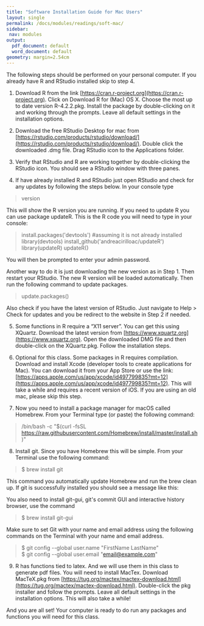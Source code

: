 ```yaml
---
title: "Software Installation Guide for Mac Users"
layout: single
permalink: /docs/modules/readings/soft-mac/
sidebar:
 nav: modules
output:
  pdf_document: default
  word_document: default
geometry: margin=2.54cm
---
```


The following steps should be performed on your personal computer. If you already have R and RStudio installed skip to step 4.

1)	Download R from the link [https://cran.r-project.org](https://cran.r-project.org). Click on Download R for (Mac) OS X. Choose the most up to date version R-4.2.2.pkg. Install the package by double-clicking on it and working through the prompts. Leave all default settings in the installation options. 

2)	Download the free RStudio Desktop for mac from [https://rstudio.com/products/rstudio/download/](https://rstudio.com/products/rstudio/download/). Double click the downloaded .dmg file. Drag RStudio icon to the Applications folder. 

3)	Verify that RStudio and R are working together by double-clicking the RStudio icon. You should see a RStudio window with three panes. 

4)	If have already installed R and RStudio just open RStudio and check for any updates by following the steps below. In your console type

 > version

This will show the R version you are running. If you need to update R you can use package updateR. This is the R code you will need to type in your console:

 > install.packages('devtools') #assuming it is not already installed
 > library(devtools)
 > install_github('andreacirilloac/updateR')
 > library(updateR)
 > updateR()

You will then be prompted to enter your admin password. 

Another way to do it is just downloading the new version as in Step 1. Then restart your RStudio. The new R version will be loaded automatically. Then run the following command to update packages. 

> update.packages()

Also check if you have the latest version of RStudio. Just navigate to Help > Check for updates and you be redirect to the website in Step 2 if needed. 

5)	Some functions in R require a “X11 server”. You can get this using XQuartz. Download the latest version from [https://www.xquartz.org](https://www.xquartz.org). Open the downloaded DMG file and then double-click on the XQuartz.pkg. Follow the installation steps. 

6)	Optional for this class. Some packages in R requires compilation. Download and install Xcode (developer tools to create applications for Mac). You can download it from your App Store or use the link: [https://apps.apple.com/us/app/xcode/id497799835?mt=12](https://apps.apple.com/us/app/xcode/id497799835?mt=12). This will take a while and requires a recent version of iOS. If you are using an old mac, please skip this step.

7)	Now you need to install a package manager for macOS called Homebrew. From your Terminal type (or paste) the following command:

> /bin/bash -c "$(curl -fsSL https://raw.githubusercontent.com/Homebrew/install/master/install.sh)"

8)	Install git. Since you have Homebrew this will be simple. From your Terminal use the following command:

> $ brew install git

This command you automatically update Homebrew and run the brew clean up. If git is successfully installed you should see a message like this:
  

You also need to install git-gui, git's commit GUI and interactive history browser, use the command

> $ brew install git-gui

Make sure to set Git with your name and email address using the following commands on the Terminal with your name and email address.

> $ git config --global user.name "FirstName LastName" <br>
> $ git config --global user.email "email@example.com"

9)	R has functions tied to latex. And we will use them in this class to generate pdf files. You will need to install MacTex. Download MacTeX.pkg from [https://tug.org/mactex/mactex-download.html](https://tug.org/mactex/mactex-download.html). Double-click the pkg installer and follow the prompts. Leave all default settings in the installation options. This will also take a while!


And you are all set! Your computer is ready to do run any packages and functions you will need for this class. 




